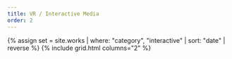 ```yaml
---
title: VR / Interactive Media
order: 2
---
```


{% assign set = site.works | where: "category", "interactive" | sort: "date" | reverse %}
{% include grid.html columns="2" %}

